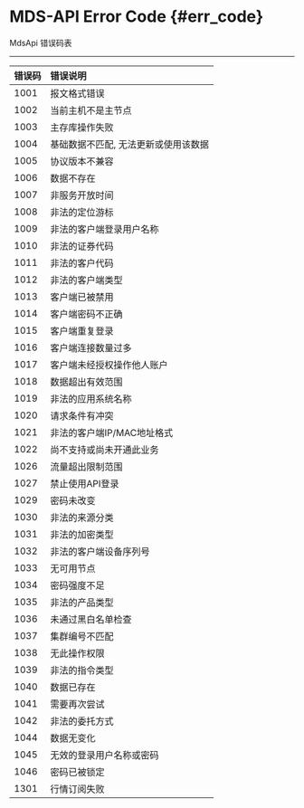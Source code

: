 # MDS-API Error Code    {#err_code}

MdsApi 错误码表

---

| 错误码 | 错误说明         |
| :---- | :-------------- |
| 1001  | 报文格式错误 |
| 1002  | 当前主机不是主节点 |
| 1003  | 主存库操作失败 |
| 1004  | 基础数据不匹配, 无法更新或使用该数据 |
| 1005  | 协议版本不兼容 |
| 1006  | 数据不存在 |
| 1007  | 非服务开放时间 |
| 1008  | 非法的定位游标 |
| 1009  | 非法的客户端登录用户名称 |
| 1010  | 非法的证券代码 |
| 1011  | 非法的客户代码 |
| 1012  | 非法的客户端类型 |
| 1013  | 客户端已被禁用 |
| 1014  | 客户端密码不正确 |
| 1015  | 客户端重复登录 |
| 1016  | 客户端连接数量过多 |
| 1017  | 客户端未经授权操作他人账户 |
| 1018  | 数据超出有效范围 |
| 1019  | 非法的应用系统名称 |
| 1020  | 请求条件有冲突 |
| 1021  | 非法的客户端IP/MAC地址格式 |
| 1022  | 尚不支持或尚未开通此业务 |
| 1026  | 流量超出限制范围 |
| 1027  | 禁止使用API登录 |
| 1029  | 密码未改变 |
| 1030  | 非法的来源分类 |
| 1031  | 非法的加密类型 |
| 1032  | 非法的客户端设备序列号 |
| 1033  | 无可用节点 |
| 1034  | 密码强度不足 |
| 1035  | 非法的产品类型 |
| 1036  | 未通过黑白名单检查 |
| 1037  | 集群编号不匹配 |
| 1038  | 无此操作权限 |
| 1039  | 非法的指令类型 |
| 1040  | 数据已存在 |
| 1041  | 需要再次尝试 |
| 1042  | 非法的委托方式 |
| 1044  | 数据无变化 |
| 1045  | 无效的登录用户名称或密码 |
| 1046  | 密码已被锁定 |
| 1301  | 行情订阅失败 |
